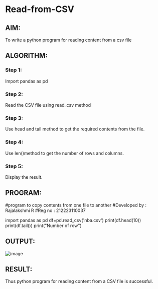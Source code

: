 # Read-from-CSV

## AIM:
To write a python program for reading content from a csv file

## ALGORITHM:
### Step 1:
Import pandas as pd

### Step 2:
Read the CSV file using read_csv method

### Step 3:
Use head and tail method to get the required contents from the file.

### Step 4:
Use len()method to get the number of rows and columns.

### Step 5:
Display the result.

## PROGRAM:

#program to copy contents from one file to another
#Developed by : Rajalakshmi R
#Reg no : 212223110037

import pandas as pd
df=pd.read_csv('nba.csv')
print(df.head(10))
print(df.tail())
print("Number of row")

## OUTPUT:
![image](https://github.com/Raji1009/Read-from-CSV/assets/89059861/248ec6d5-3a97-456b-98e0-970bba02e32d)

## RESULT:
Thus python program for reading content from a CSV file is successful.
